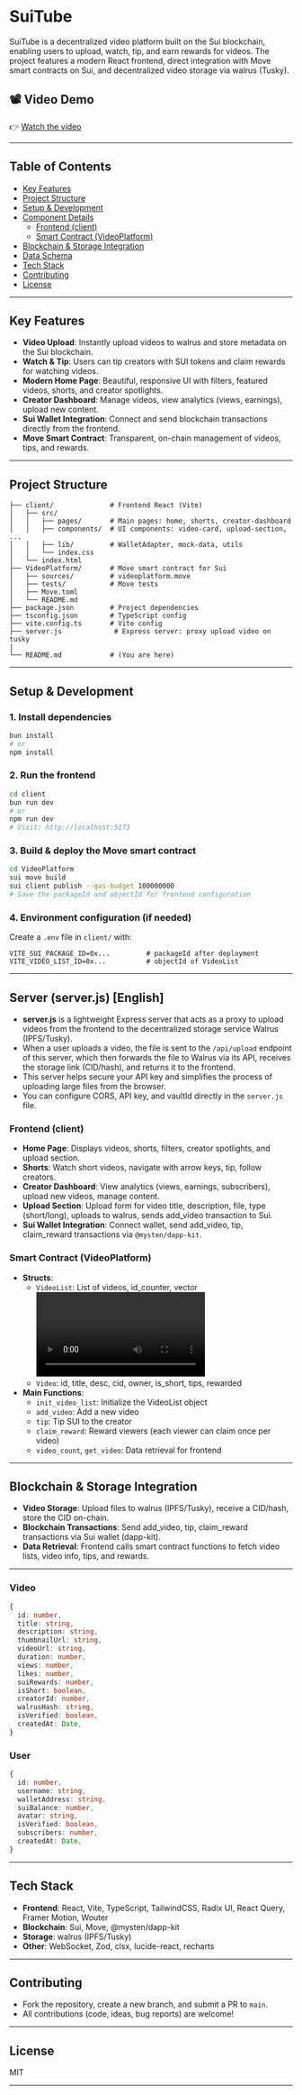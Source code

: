 # SuiTube

SuiTube is a decentralized video platform built on the Sui blockchain, enabling users to upload, watch, tip, and earn rewards for videos. The project features a modern React frontend, direct integration with Move smart contracts on Sui, and decentralized video storage via walrus (Tusky).

## 📽️ Video Demo

👉 [Watch the video](https://www.youtube.com/watch?v=5kswW0_0kwc)

---

## Table of Contents

- [Key Features](#key-features)
- [Project Structure](#project-structure)
- [Setup & Development](#setup--development)
- [Component Details](#component-details)
  - [Frontend (client)](#frontend-client)
  - [Smart Contract (VideoPlatform)](#smart-contract-videoplatform)
- [Blockchain & Storage Integration](#blockchain--storage-integration)
- [Data Schema](#data-schema)
- [Tech Stack](#tech-stack)
- [Contributing](#contributing)
- [License](#license)

---

## Key Features

- **Video Upload**: Instantly upload videos to walrus and store metadata on the Sui blockchain.
- **Watch & Tip**: Users can tip creators with SUI tokens and claim rewards for watching videos.
- **Modern Home Page**: Beautiful, responsive UI with filters, featured videos, shorts, and creator spotlights.
- **Creator Dashboard**: Manage videos, view analytics (views, earnings), upload new content.
- **Sui Wallet Integration**: Connect and send blockchain transactions directly from the frontend.
- **Move Smart Contract**: Transparent, on-chain management of videos, tips, and rewards.

---

## Project Structure

```
├── client/              # Frontend React (Vite)
│   ├── src/
│   │   ├── pages/       # Main pages: home, shorts, creator-dashboard
│   │   ├── components/  # UI components: video-card, upload-section, ...
│   │   ├── lib/         # WalletAdapter, mock-data, utils
│   │   └── index.css
│   └── index.html
├── VideoPlatform/       # Move smart contract for Sui
│   ├── sources/         # videoplatform.move
│   ├── tests/           # Move tests
│   ├── Move.toml
│   └── README.md
├── package.json         # Project dependencies
├── tsconfig.json        # TypeScript config
├── vite.config.ts       # Vite config
├── server.js             # Express server: proxy upload video on tusky
|
└── README.md            # (You are here)
```

---

## Setup & Development

### 1. Install dependencies

```bash
bun install
# or
npm install
```

### 2. Run the frontend

```bash
cd client
bun run dev
# or
npm run dev
# Visit: http://localhost:5173
```

### 3. Build & deploy the Move smart contract

```bash
cd VideoPlatform
sui move build
sui client publish --gas-budget 100000000
# Save the packageId and objectId for frontend configuration
```

### 4. Environment configuration (if needed)

Create a `.env` file in `client/` with:
```
VITE_SUI_PACKAGE_ID=0x...         # packageId after deployment
VITE_VIDEO_LIST_ID=0x...          # objectId of VideoList
```

---

## Server (server.js) [English]

- **server.js** is a lightweight Express server that acts as a proxy to upload videos from the frontend to the decentralized storage service Walrus (IPFS/Tusky).
- When a user uploads a video, the file is sent to the `/api/upload` endpoint of this server, which then forwards the file to Walrus via its API, receives the storage link (CID/hash), and returns it to the frontend.
- This server helps secure your API key and simplifies the process of uploading large files from the browser.
- You can configure CORS, API key, and vaultId directly in the `server.js` file.

### Frontend (client)

- **Home Page**: Displays videos, shorts, filters, creator spotlights, and upload section.
- **Shorts**: Watch short videos, navigate with arrow keys, tip, follow creators.
- **Creator Dashboard**: View analytics (views, earnings, subscribers), upload new videos, manage content.
- **Upload Section**: Upload form for video title, description, file, type (short/long), uploads to walrus, sends add_video transaction to Sui.
- **Sui Wallet Integration**: Connect wallet, send add_video, tip, claim_reward transactions via `@mysten/dapp-kit`.

### Smart Contract (VideoPlatform)

- **Structs**:
  - `VideoList`: List of videos, id_counter, vector<Video>
  - `Video`: id, title, desc, cid, owner, is_short, tips, rewarded
- **Main Functions**:
  - `init_video_list`: Initialize the VideoList object
  - `add_video`: Add a new video
  - `tip`: Tip SUI to the creator
  - `claim_reward`: Reward viewers (each viewer can claim once per video)
  - `video_count`, `get_video`: Data retrieval for frontend

---

## Blockchain & Storage Integration

- **Video Storage**: Upload files to walrus (IPFS/Tusky), receive a CID/hash, store the CID on-chain.
- **Blockchain Transactions**: Send add_video, tip, claim_reward transactions via Sui wallet (dapp-kit).
- **Data Retrieval**: Frontend calls smart contract functions to fetch video lists, video info, tips, and rewards.

---



### Video

```ts
{
  id: number,
  title: string,
  description: string,
  thumbnailUrl: string,
  videoUrl: string,
  duration: number,
  views: number,
  likes: number,
  suiRewards: number,
  isShort: boolean,
  creatorId: number,
  walrusHash: string,
  isVerified: boolean,
  createdAt: Date,
}
```

### User

```ts
{
  id: number,
  username: string,
  walletAddress: string,
  suiBalance: number,
  avatar: string,
  isVerified: boolean,
  subscribers: number,
  createdAt: Date,
}
```

---

## Tech Stack

- **Frontend**: React, Vite, TypeScript, TailwindCSS, Radix UI, React Query, Framer Motion, Wouter
- **Blockchain**: Sui, Move, @mysten/dapp-kit
- **Storage**: walrus (IPFS/Tusky)
- **Other**: WebSocket, Zod, clsx, lucide-react, recharts

---

## Contributing

- Fork the repository, create a new branch, and submit a PR to `main`.
- All contributions (code, ideas, bug reports) are welcome!

---

## License

MIT 

---

